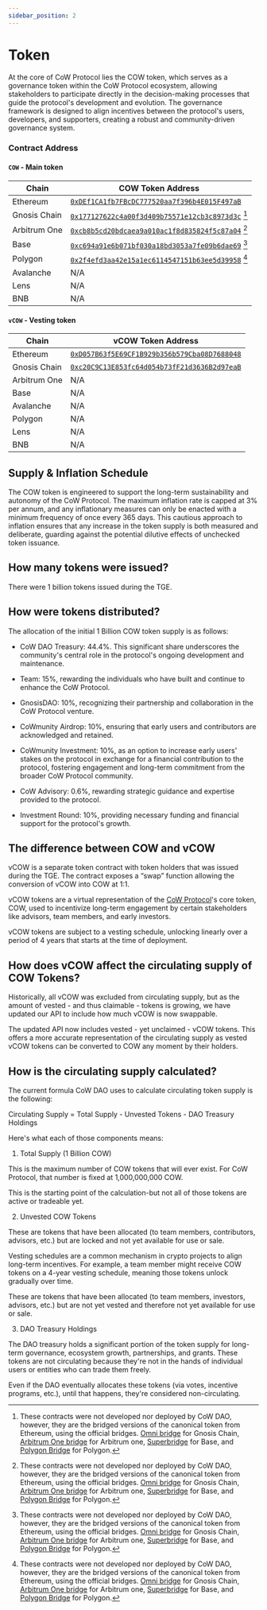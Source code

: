 ```yaml
---
sidebar_position: 2
---
```


# Token

At the core of CoW Protocol lies the COW token, which serves as a governance token within the CoW Protocol ecosystem, allowing stakeholders to participate directly in the decision-making processes that guide the protocol's development and evolution. The governance framework is designed to align incentives between the protocol's users, developers, and supporters, creating a robust and community-driven governance system.

### Contract Address

#### `COW` - Main token

| **Chain**    | **COW Token Address**                                                                                                                     |
| ------------ | ----------------------------------------------------------------------------------------------------------------------------------------- |
| Ethereum     | [`0xDEf1CA1fb7FBcDC777520aa7f396b4E015F497aB`](https://etherscan.io/token/0xDEf1CA1fb7FBcDC777520aa7f396b4E015F497aB)                     |
| Gnosis Chain | [`0x177127622c4a00f3d409b75571e12cb3c8973d3c`](https://gnosisscan.io/token/0x177127622c4a00f3d409b75571e12cb3c8973d3c) [^bridgedTokens]   |
| Arbitrum One | [`0xcb8b5cd20bdcaea9a010ac1f8d835824f5c87a04`](https://arbiscan.io/token/0xcb8b5cd20bdcaea9a010ac1f8d835824f5c87a04) [^bridgedTokens]     |
| Base         | [`0xc694a91e6b071bf030a18bd3053a7fe09b6dae69`](https://basescan.org/token/0xc694a91e6b071bf030a18bd3053a7fe09b6dae69) [^bridgedTokens]    |
| Polygon      | [`0x2f4efd3aa42e15a1ec6114547151b63ee5d39958`](https://polygonscan.com/token/0x2f4efd3aa42e15a1ec6114547151b63ee5d39958) [^bridgedTokens] |
| Avalanche    | N/A                                                                                                                                       |
| Lens         | N/A                                                                                                                                       |
| BNB          | N/A                                                                                                                                       |

[^bridgedTokens]:
    These contracts were not developed nor deployed by CoW DAO, however, they are the bridged versions of the canonical token from Ethereum, using the official bridges.
    [Omni bridge](https://gnosisscan.io/address/0xf6A78083ca3e2a662D6dd1703c939c8aCE2e268d#code) for Gnosis Chain, [Arbitrum One bridge](https://arbiscan.io/address/0x09e9222e96e7b4ae2a407b98d48e330053351eee#code) for Arbitrum one, [Superbridge](https://basescan.org/tx/0xf76a915b7db279a4e559dbc382462e23cb63615f3d3a87ddf36bd96cedf4ca56) for Base, and [Polygon Bridge](https://portal.polygon.technology/bridge) for Polygon.

#### `vCOW` - Vesting token

| **Chain**    | **vCOW Token Address**                                                                                                 |
| ------------ | ---------------------------------------------------------------------------------------------------------------------- |
| Ethereum     | [`0xD057B63f5E69CF1B929b356b579Cba08D7688048`](https://etherscan.io/token/0xD057B63f5E69CF1B929b356b579Cba08D7688048)  |
| Gnosis Chain | [`0xc20C9C13E853fc64d054b73fF21d3636B2d97eaB`](https://gnosisscan.io/token/0xc20C9C13E853fc64d054b73fF21d3636B2d97eaB) |
| Arbitrum One | N/A                                                                                                                    |
| Base         | N/A                                                                                                                    |
| Avalanche    | N/A                                                                                                                    |
| Polygon      | N/A                                                                                                                    |
| Lens         | N/A                                                                                                                    |
| BNB          | N/A                                                                                                                    |

## Supply & Inflation Schedule

The COW token is engineered to support the long-term sustainability and autonomy of the CoW Protocol. The maximum inflation rate is capped at 3% per annum, and any inflationary measures can only be enacted with a minimum frequency of once every 365 days. This cautious approach to inflation ensures that any increase in the token supply is both measured and deliberate, guarding against the potential dilutive effects of unchecked token issuance.

## How many tokens were issued?

There were 1 billion tokens issued during the TGE.

## How were tokens distributed?

The allocation of the initial 1 Billion COW token supply is as follows:

- CoW DAO Treasury: 44.4%. This significant share underscores the community's central role in the protocol's ongoing development and maintenance.

- Team: 15%, rewarding the individuals who have built and continue to enhance the CoW Protocol.

- GnosisDAO: 10%, recognizing their partnership and collaboration in the CoW Protocol venture.

- CoWmunity Airdrop: 10%, ensuring that early users and contributors are acknowledged and retained.

- CoWmunity Investment: 10%, as an option to increase early users' stakes on the protocol in exchange for a financial contribution to the protocol, fostering engagement and long-term commitment from the broader CoW Protocol community.

- CoW Advisory: 0.6%, rewarding strategic guidance and expertise provided to the protocol.

- Investment Round: 10%, providing necessary funding and financial support for the protocol's growth.

## The difference between COW and vCOW

vCOW is a separate token contract with token holders that was issued during the TGE. The contract exposes a “swap” function allowing the conversion of vCOW into COW at 1:1.

vCOW tokens are a virtual representation of the [CoW Protocol](https://docs.cow.fi/governance/token)'s core token, COW, used to incentivize long-term engagement by certain stakeholders like advisors, team members, and early investors.

vCOW tokens are subject to a vesting schedule, unlocking linearly over a period of 4 years that starts at the time of deployment.

## How does vCOW affect the circulating supply of COW Tokens?

Historically, all vCOW was excluded from circulating supply, but as the amount of vested - and thus claimable - tokens is growing, we have updated our API to include how much vCOW is now swappable.

The updated API now includes vested - yet unclaimed - vCOW tokens. This offers a more accurate representation of the circulating supply as vested vCOW tokens can be converted to COW any moment by their holders.

## How is the circulating supply calculated?

The current formula CoW DAO uses to calculate circulating token supply is the following:

Circulating Supply = Total Supply - Unvested Tokens - DAO Treasury Holdings

Here's what each of those components means:

1. Total Supply (1 Billion COW)

This is the maximum number of COW tokens that will ever exist. For CoW Protocol, that number is fixed at 1,000,000,000 COW.

This is the starting point of the calculation-but not all of those tokens are active or tradeable yet.

2. Unvested COW Tokens

These are tokens that have been allocated (to team members, contributors, advisors, etc.) but are locked and not yet available for use or sale.

Vesting schedules are a common mechanism in crypto projects to align long-term incentives. For example, a team member might receive COW tokens on a 4-year vesting schedule, meaning those tokens unlock gradually over time.

These are tokens that have been allocated (to team members, investors, advisors, etc.) but are not yet vested and therefore not yet available for use or sale.

3. DAO Treasury Holdings

The DAO treasury holds a significant portion of the token supply for long-term governance, ecosystem growth, partnerships, and grants. These tokens are not circulating because they're not in the hands of individual users or entities who can trade them freely.

Even if the DAO eventually allocates these tokens (via votes, incentive programs, etc.), until that happens, they're considered non-circulating.
